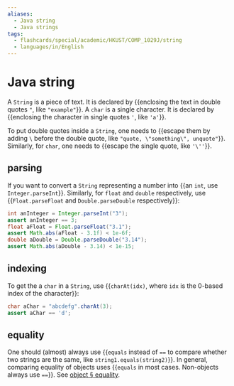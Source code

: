 ```yaml
---
aliases:
  - Java string
  - Java strings
tags:
  - flashcards/special/academic/HKUST/COMP_1029J/string
  - languages/in/English
---
```


# Java string

A `String` is a piece of text. It is declared by {{enclosing the text in double quotes `"`, like `"example"`}}. A `char` is a single character. It is declared by {{enclosing the character in single quotes `'`, like `'a'`}}. <!--SR:!2024-02-04,4,276!2024-02-04,4,276-->

To put double quotes inside a `String`, one needs to {{escape them by adding `\` before the double quote, like `"quote, \"something\", unquote"`}}. Similarly, for `char`, one needs to {{escape the single quote, like `'\''`}}. <!--SR:!2024-02-04,4,276!2024-02-04,4,270-->

## parsing

If you want to convert a `String` representing a number into {{an `int`, use `Integer.parseInt`}}. Similarly, for `float` and `double` respectively, use {{`Float.parseFloat` and `Double.parseDouble` respectively}}: <!--SR:!2024-02-04,4,270!2024-02-04,4,276-->

```Java
int anInteger = Integer.parseInt("3");
assert anInteger == 3;
float aFloat = Float.parseFloat("3.1");
assert Math.abs(aFloat - 3.1f) < 1e-6f;
double aDouble = Double.parseDouble("3.14");
assert Math.abs(aDouble - 3.14) < 1e-15;
```

## indexing

To get the a `char` in a `String`, use {{`charAt(idx)`, where `idx` is the 0-based index of the character}}: <!--SR:!2024-02-04,4,270-->

```Java
char aChar = "abcdefg".charAt(3);
assert aChar == 'd';
```

## equality

One should (almost) always use {{`equals` instead of `==` to compare whether two strings are the same, like `string1.equals(string2)`}}. In general, comparing equality of objects uses {{`equals` in most cases. Non-objects always use `==`}}. See [object § equality](object.md#equality). <!--SR:!2024-02-04,4,276!2024-02-03,3,256-->
